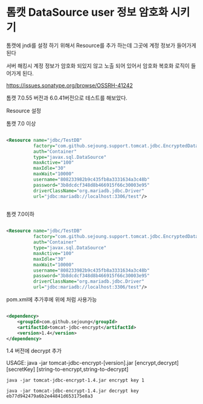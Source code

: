 # 톰캣 DataSource user 정보 암호화 시키기

톰캣에 jndi를 설정 하기 위해서 Resource를 추가 하는데 그곳에 계정 정보가 들어가게 된다 

서버 해킹시 계정 정보가 암호화 되있지 않고 노출 되어 있어서 암호화 복호화 로직이 들어가게 된다.


https://issues.sonatype.org/browse/OSSRH-41242

톰캣 7.0.55 버전과 6.0.41버전으로 테스트를 해보았다.

Resource 설정 

톰캣 7.0 이상 
 
```xml

<Resource name="jdbc/TestDB"
          factory="com.github.sejoung.support.tomcat.jdbc.EncryptedDataSourceFactory"
          auth="Container"
          type="javax.sql.DataSource"
          maxActive="100"
          maxIdle="30"
          maxWait="10000"
          username="808233982b9c435fb8a3331634a3c48b"
          password="3b8dcdcf348d8b466915f66c30003e95"
          driverClassName="org.mariadb.jdbc.Driver"
          url="jdbc:mariadb://localhost:3306/test"/> 
          
```

톰캣 7.0이하 
 
```xml

<Resource name="jdbc/TestDB"
          factory="com.github.sejoung.support.tomcat.jdbc.EncryptedDataSourceFactoryDbcp"
          auth="Container"
          type="javax.sql.DataSource"
          maxActive="100"
          maxIdle="30"
          maxWait="10000"
          username="808233982b9c435fb8a3331634a3c48b"
          password="3b8dcdcf348d8b466915f66c30003e95"
          driverClassName="org.mariadb.jdbc.Driver"
          url="jdbc:mariadb://localhost:3306/test"/>

 ```

pom.xml에 추가후에 위에 처럼 사용가능

```xml

<dependency>
    <groupId>com.github.sejoung</groupId>
    <artifactId>tomcat-jdbc-encrypt</artifactId>
    <version>1.4</version>
</dependency>

```
1.4 버전에 decrypt 추가

USAGE: java -jar tomcat-jdbc-encrypt-[version].jar [encrypt,decrypt] [secretKey] [string-to-encrypt,string-to-decrypt]

```
java -jar tomcat-jdbc-encrypt-1.4.jar encrypt key 1

java -jar tomcat-jdbc-encrypt-1.4.jar decrypt key eb77d942479a6b2e44841d653175e8a3

```
